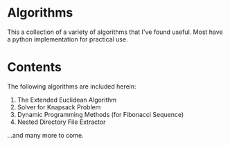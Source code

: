 # Algorithms
This a collection of a variety of algorithms that I've found useful. Most have a python implementation for practical use.

# Contents
The following algorithms are included herein:
1. The Extended Euclidean Algorithm
2. Solver for Knapsack Problem
3. Dynamic Programming Methods (for Fibonacci Sequence)
4. Nested Directory File Extractor

...and many more to come.
